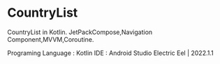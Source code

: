 # CountryList

CountryList in Kotlin. JetPackCompose,Navigation Component,MVVM,Coroutine.

Programing Language : Kotlin
IDE : Android Studio Electric Eel | 2022.1.1
